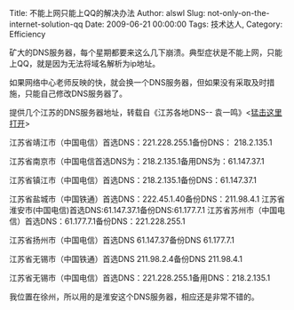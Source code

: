 Title: 不能上网只能上QQ的解决办法
Author: alswl
Slug: not-only-on-the-internet-solution-qq
Date: 2009-06-21 00:00:00
Tags: 技术达人, 
Category: Efficiency

矿大的DNS服务器，每个星期都要来这么几下崩溃。典型症状是不能上网，只能上QQ，就是因为无法将域名解析为ip地址。

如果网络中心老师反映的快，就会换一个DNS服务器，但如果没有采取及时措施，只能自己修改DNS服务器了。

提供几个江苏的DNS服务器地址，转载自《江苏各地DNS--
袁一鸣》<[猛击这里打开](http://www.ycms.net/blog252/user1/1076/200934162254.html)>

江苏省靖江市（中国电信）首选DNS：221.228.255.1备份DNS： 218.2.135.1

江苏省南京市（中国电信首选DNS为：218.2.135.1备用DNS为：61.147.37.1

江苏省镇江市（中国电信）首选DNS：218.2.135.1备份DNS：61.147.37.1

江苏省盐城市（中国铁通）首选DNS：222.45.1.40备份DNS：211.98.4.1
江苏省淮安市(中国电信)首选DNS:61.147.37.1备份DNS:61.177.7.1
江苏省苏州市（中国电信）首选DNS：61.177.7.1备份DNS：221.228.255.1

江苏省扬州市（中国电信）首选DNS 61.147.37备份DNS 61.177.7.1

江苏省无锡市（中国铁通）首选DNS 211.98.2.4备份DNS 211.98.4.1

江苏省无锡市（中国电信）首选DNS：221.228.255.1备用DNS：218.2.135.1

我位置在徐州，所以用的是淮安这个DNS服务器，相应还是非常不错的。

